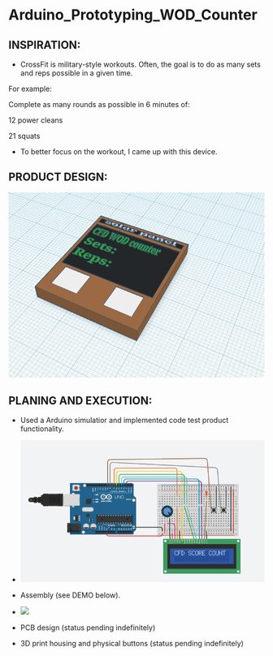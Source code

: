 # Arduino_Prototyping_WOD_Counter
## INSPIRATION:
  * <p> CrossFit is military-style workouts. Often, the goal is to do as many sets and reps possible in a given time.<br>
  <p> For example: <br> 
    <p> Complete as many rounds as possible in 6 minutes of: <br>
     <p> 12 power cleans <br>
     <p> 21 squats <br>
  
  * <p> To better focus on the workout, I came up with this device.<br>

## PRODUCT DESIGN:

<img src="https://github.com/Haody1064/Arduino_WOD_Counter/blob/main/gif_and_images/WOD_counter_3D_design.png" />

## PLANING AND EXECUTION:
* Used a Arduino simulatior and implemented code test product functionality.
* <img src="https://github.com/Haody1064/Arduino_WOD_Counter/blob/main/gif_and_images/CircuitSimulation.png" />
  
* Assembly (see DEMO below).
* <img src="https://github.com/Haody1064/Arduino_WOD_Counter/blob/main/gif_and_images/ezgif.com-gif-maker.gif" />
* PCB design (status pending indefinitely) 
* 3D print housing and physical buttons (status pending indefinitely)
